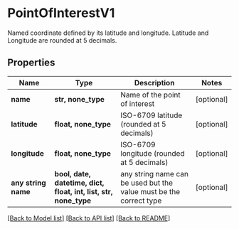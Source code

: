 # PointOfInterestV1

Named coordinate defined by its latitude and longitude.  Latitude and Longitude are rounded at 5 decimals.

## Properties
Name | Type | Description | Notes
------------ | ------------- | ------------- | -------------
**name** | **str, none_type** | Name of the point of interest | [optional] 
**latitude** | **float, none_type** | ISO-6709 latitude (rounded at 5 decimals) | [optional] 
**longitude** | **float, none_type** | ISO-6709 longitude (rounded at 5 decimals) | [optional] 
**any string name** | **bool, date, datetime, dict, float, int, list, str, none_type** | any string name can be used but the value must be the correct type | [optional]

[[Back to Model list]](../README.md#documentation-for-models) [[Back to API list]](../README.md#documentation-for-api-endpoints) [[Back to README]](../README.md)


